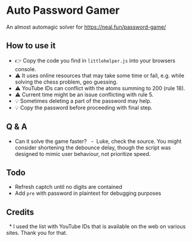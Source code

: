 # Auto Password Gamer
An almost automagic solver for https://neal.fun/password-game/

## How to use it
- 👉 Copy the code you find in ```littlehelper.js``` into your browsers console.
- ⚠️ It uses online resources that may take some time or fail, e.g. while solving the chess problem, geo guessing.
- ⚠️ YouTube IDs can conflict with the atoms summing to 200 (rule 18).
- ⚠️ Current time might be an issue conflicting with rule 5.
- 💡 Sometimes deleting a part of the password may help.
- 💡 Copy the password before proceeding with final step.

## Q & A
- Can it solve the game faster?
  -  Luke, check the source. You might consider shortening the debounce delay, though the script was designed to mimic user behaviour, not prioritize speed.


## Todo
- Refresh captch until no digits are contained
- Add ```pre``` with password in plaintext for debugging purposes

## Credits
  * I used the list with YouTube IDs that is available on the web on various sites. Thank you for that.

